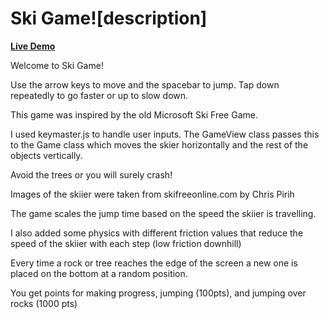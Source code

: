 # Ski Game![description]

**[Live Demo][live-demo]**

[live-demo]:
[description]:
Welcome to Ski Game!

Use the arrow keys to move and the spacebar to jump.
Tap down repeatedly to go faster or up to slow down.

This game was inspired by the old Microsoft Ski Free Game.

I used keymaster.js to handle user inputs. The GameView class passes this to the Game class which moves the skier horizontally and the rest of the objects vertically.

Avoid the trees or you will surely crash!

Images of the skiier were taken from skifreeonline.com by Chris Pirih

The game scales the jump time based on the speed the skiier is travelling.

I also added some physics with different friction values that reduce the speed of the skiier with each step (low friction downhill)

Every time a rock or tree reaches the edge of the screen a new one is placed on the bottom at a random position.

You get points for making progress, jumping (100pts), and jumping over rocks (1000 pts)
